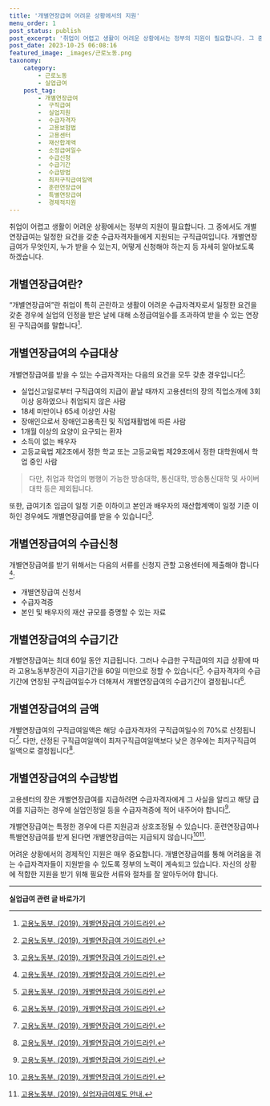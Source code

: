 ```yaml
---
title: '개별연장급여 어려운 상황에서의 지원'
menu_order: 1
post_status: publish
post_excerpt: '취업이 어렵고 생활이 어려운 상황에서는 정부의 지원이 필요합니다. 그 중에서도 개별연장급여는 일정한 요건을 갖춘 수급자격자들에게 지원되는 구직급여입니다. 개별연장급여가 무엇인지, 누가 받을 수 있는지, 어떻게 신청해야 하는지 등 자세히 알아보도록 하겠습니다.'
post_date: 2023-10-25 06:08:16
featured_image: _images/근로노동.png
taxonomy:
    category:
        - 근로노동
        - 실업급여
    post_tag:
        - 개별연장급여
        -  구직급여
        -  실업지원
        -  수급자격자
        -  고용보험법
        -  고용센터
        -  재산합계액
        -  소정급여일수
        -  수급신청
        -  수급기간
        -  수급방법
        -  최저구직급여일액
        -  훈련연장급여
        -  특별연장급여
        -  경제적지원
---
```




취업이 어렵고 생활이 어려운 상황에서는 정부의 지원이 필요합니다. 그 중에서도 개별연장급여는 일정한 요건을 갖춘 수급자격자들에게 지원되는 구직급여입니다. 개별연장급여가 무엇인지, 누가 받을 수 있는지, 어떻게 신청해야 하는지 등 자세히 알아보도록 하겠습니다.

## 개별연장급여란?

“개별연장급여”란 취업이 특히 곤란하고 생활이 어려운 수급자격자로서 일정한 요건을 갖춘 경우에 실업의 인정을 받은 날에 대해 소정급여일수를 초과하여 받을 수 있는 연장된 구직급여를 말합니다[^1].

## 개별연장급여의 수급대상

개별연장급여를 받을 수 있는 수급자격자는 다음의 요건을 모두 갖춘 경우입니다[^1]:

- 실업신고일로부터 구직급여의 지급이 끝날 때까지 고용센터의 장의 직업소개에 3회 이상 응하였으나 취업되지 않은 사람
- 18세 미만이나 65세 이상인 사람
- 장애인으로서 장애인고용촉진 및 직업재활법에 따른 사람
- 1개월 이상의 요양이 요구되는 환자
- 소득이 없는 배우자
- 고등교육법 제2조에서 정한 학교 또는 고등교육법 제29조에서 정한 대학원에서 학업 중인 사람

> 다만, 취업과 학업의 병행이 가능한 방송대학, 통신대학, 방송통신대학 및 사이버대학 등은 제외됩니다.

또한, 급여기초 임금이 일정 기준 이하이고 본인과 배우자의 재산합계액이 일정 기준 이하인 경우에도 개별연장급여를 받을 수 있습니다[^1].

## 개별연장급여의 수급신청

개별연장급여를 받기 위해서는 다음의 서류를 신청지 관할 고용센터에 제출해야 합니다[^1]:

- 개별연장급여 신청서
- 수급자격증
- 본인 및 배우자의 재산 규모를 증명할 수 있는 자료

## 개별연장급여의 수급기간

개별연장급여는 최대 60일 동안 지급됩니다. 그러나 수급한 구직급여의 지급 상황에 따라 고용노동부장관이 지급기간을 60일 미만으로 정할 수 있습니다[^1]. 수급자격자의 수급기간에 연장된 구직급여일수가 더해져서 개별연장급여의 수급기간이 결정됩니다[^1].

## 개별연장급여의 금액

개별연장급여의 구직급여일액은 해당 수급자격자의 구직급여일수의 70%로 산정됩니다[^1]. 다만, 산정된 구직급여일액이 최저구직급여일액보다 낮은 경우에는 최저구직급여일액으로 결정됩니다[^1].

## 개별연장급여의 수급방법

고용센터의 장은 개별연장급여를 지급하려면 수급자격자에게 그 사실을 알리고 해당 급여를 지급하는 경우에 실업인정일 등을 수급자격증에 적어 내주어야 합니다[^1].

개별연장급여는 특정한 경우에 다른 지원금과 상호조정될 수 있습니다. 훈련연장급여나 특별연장급여를 받게 된다면 개별연장급여는 지급되지 않습니다[^1][^2].

어려운 상황에서의 경제적인 지원은 매우 중요합니다. 개별연장급여를 통해 어려움을 겪는 수급자격자들이 지원받을 수 있도록 정부의 노력이 계속되고 있습니다. 자신의 상황에 적합한 지원을 받기 위해 필요한 서류와 절차를 잘 알아두어야 합니다.

[^1]: [고용노동부. (2019). 개별연장급여 가이드라인.](https://www.moel.go.kr/common/download.do?fileNm=korean_guider.pdf&fileSeq=2)

[^2]: [고용노동부. (2019). 실업자급여제도 안내.](https://www.moel.go.kr/common/download.do?fileNm=guide9.pdf&fileSeq=10)
<!-- wp:separator -->
<hr class="wp-block-separator has-alpha-channel-opacity"/>
<!-- /wp:separator -->

<!-- wp:group {"backgroundColor":"base","layout":{"type":"constrained"}} -->
<div class="wp-block-group has-base-background-color has-background"><!-- wp:paragraph {"align":"center","fontSize":"medium"} -->
<p class="has-text-align-center has-large-font-size"><strong>실업급여 관련 글 바로가기</strong></p>
<!-- /wp:paragraph -->


<!-- wp:latest-posts
{"categories":[{"id":10977,"count":19,"description":"","link":"https://uknowlaw.com/category/%ec%8b%a4%ec%97%85%ea%b8%89%ec%97%ac/","name":"실업급여","slug":"실업급여","taxonomy":"category","parent":0,"meta":[],"_links":{"self":[{"href":"https://uknowlaw.com/wp-json/wp/v2/categories/10977"}],"collection":[{"href":"https://uknowlaw.com/wp-json/wp/v2/categories"}],"about":[{"href":"https://uknowlaw.com/wp-json/wp/v2/taxonomies/category"}],"wp:post_type":[{"href":"https://uknowlaw.com/wp-json/wp/v2/posts?categories=10977"}],"curies":[{"name":"wp","href":"https://api.w.org/{rel}","templated":true}]}}],"postsToShow":100,"excerptLength":28,"postLayout":"grid","columns":2,"featuredImageAlign":"left","featuredImageSizeSlug":"large","fontSize":"medium"} /--></div>
<!-- /wp:group -->